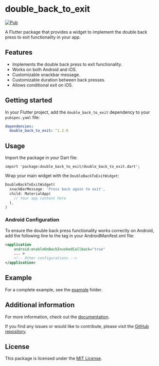 # double_back_to_exit

[![Pub](https://img.shields.io/pub/v/double_back_to_exit.svg)](https://pub.dev/packages/double_back_to_exit)

A Flutter package that provides a widget to implement the double back press to exit functionality in your app.

## Features

- Implements the double back press to exit functionality.
- Works on both Android and iOS.
- Customizable snackbar message.
- Customizable duration between back presses.
- Allows conditional exit on iOS.

## Getting started

In your Flutter project, add the `double_back_to_exit` dependency to your `pubspec.yaml` file:

```yaml
dependencies: 
  double_back_to_exit: ^1.2.0
```

## Usage

Import the package in your Dart file:

`import 'package:double_back_to_exit/double_back_to_exit.dart';`

Wrap your main widget with the `DoubleBackToExitWidget`:

```dart
DoubleBackToExitWidget(
  snackBarMessage: 'Press back again to exit', 
  child: MaterialApp( 
    // Your app content here 
  ), 
)
```

### Android Configuration

To ensure the double back press functionality works correctly on Android, add the following line to the <application> tag in your AndroidManifest.xml file:

```xml
<application
    android:enableOnBackInvokedCallback="true"
    ... >
    <!-- Other configurations -->
</application>
```

## Example

For a complete example, see the [example](https://github.com/example/example) folder.

## Additional information

For more information, check out the [documentation](https://pub.dev/documentation/double_back_to_exit/latest/double_back_to_exit/double_back_to_exit-library.html).

If you find any issues or would like to contribute, please visit the [GitHub repository](https://github.com/example/example).

## License

This package is licensed under the [MIT License](https://opensource.org/licenses/MIT).